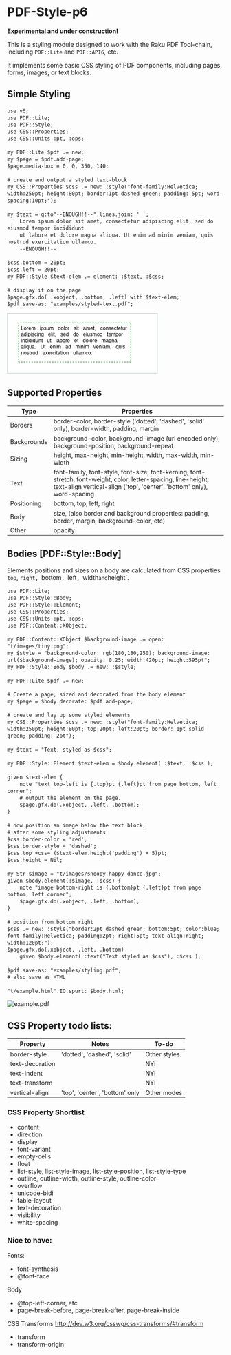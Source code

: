 PDF-Style-p6
============
__Experimental and under construction!__

This is a styling module designed to work with the Raku PDF Tool-chain, including  `PDF::Lite` and `PDF::API6`, etc.

It implements some basic CSS styling of PDF components, including pages, forms, images, or text blocks.

## Simple Styling

```
use v6;
use PDF::Lite;
use PDF::Style;
use CSS::Properties;
use CSS::Units :pt, :ops;

my PDF::Lite $pdf .= new;
my $page = $pdf.add-page;
$page.media-box = 0, 0, 350, 140;

# create and output a styled text-block
my CSS::Properties $css .= new: :style("font-family:Helvetica; width:250pt; height:80pt; border:1pt dashed green; padding: 5pt; word-spacing:10pt;");

my $text = q:to"--ENOUGH!!--".lines.join: ' ';
    Lorem ipsum dolor sit amet, consectetur adipiscing elit, sed do eiusmod tempor incididunt
    ut labore et dolore magna aliqua. Ut enim ad minim veniam, quis nostrud exercitation ullamco.
    --ENOUGH!!--

$css.bottom = 20pt;
$css.left = 20pt;
my PDF::Style $text-elem .= element: :$text, :$css;

# display it on the page
$page.gfx.do( .xobject, .bottom, .left) with $text-elem;
$pdf.save-as: "examples/styled-text.pdf";
```
![example.pdf](examples/.previews/styled-text-001.png)

## Supported Properties

Type | Properties
---  | ---
Borders | border-color, border-style ('dotted', 'dashed', 'solid' only),  border-width, padding, margin
Backgrounds | background-color, background-image (url encoded only), background-position, background-repeat
Sizing  | height, max-height, min-height, width, max-width, min-width
Text | font-family, font-style, font-size, font-kerning, font-stretch, font-weight, color, letter-spacing, line-height, text-align vertical-align ('top', 'center', 'bottom' only), word-spacing 
Positioning  | bottom, top, left, right
Body | size, (also border and background properties: padding, border, margin, background-color, etc)
Other | opacity

## Bodies [PDF::Style::Body]

Elements positions and sizes on a body are calculated from CSS properties `top`, `right, `bottom`, `left`, `width` and `height`.

```
use PDF::Lite;
use PDF::Style::Body;
use PDF::Style::Element;
use CSS::Properties;
use CSS::Units :pt, :ops;
use PDF::Content::XObject;

my PDF::Content::XObject $background-image .= open: "t/images/tiny.png";
my $style = "background-color: rgb(180,180,250); background-image: url($background-image); opacity: 0.25; width:420pt; height:595pt";
my PDF::Style::Body $body .= new: :$style;

my PDF::Lite $pdf .= new;

# Create a page, sized and decorated from the body element
my $page = $body.decorate: $pdf.add-page;

# create and lay up some styled elements
my CSS::Properties $css .= new: :style("font-family:Helvetica; width:250pt; height:80pt; top:20pt; left:20pt; border: 1pt solid green; padding: 2pt");

my $text = "Text, styled as $css";

my PDF::Style::Element $text-elem = $body.element( :$text, :$css );

given $text-elem {
    note "text top-left is {.top}pt {.left}pt from page bottom, left corner";
    # output the element on the page.
    $page.gfx.do(.xobject, .left, .bottom);
}

# now position an image below the text block,
# after some styling adjustments
$css.border-color = 'red';
$css.border-style = 'dashed';
$css.top +css= ($text-elem.height('padding') + 5)pt;
$css.height = Nil;

my Str $image = "t/images/snoopy-happy-dance.jpg";
given $body.element(:$image, :$css) {
    note "image bottom-right is {.bottom}pt {.left}pt from page bottom, left corner";
    $page.gfx.do(.xobject, .left, .bottom);
}

# position from bottom right
$css .= new: :style("border:2pt dashed green; bottom:5pt; color:blue; font-family:Helvetica; padding:2pt; right:5pt; text-align:right; width:120pt;");
$page.gfx.do(.xobject, .left, .bottom)
    given $body.element( :text("Text styled as $css"), :$css );

$pdf.save-as: "examples/styling.pdf";
# also save as HTML

"t/example.html".IO.spurt: $body.html;
```
![example.pdf](t/.previews/styling-001.png)

## CSS Property todo lists:

Property|Notes|To-do
---|---|---
border-style|'dotted', 'dashed', 'solid'|Other styles.
text-decoration||NYI
text-indent||NYI
text-transform||NYI
vertical-align|'top', 'center', 'bottom' only|Other modes
  
### CSS Property Shortlist
- content
- direction
- display
- font-variant
- empty-cells
- float
- list-style, list-style-image, list-style-position, list-style-type
- outline, outline-width, outline-style, outline-color
- overflow
- unicode-bidi
- table-layout
- text-decoration
- visibility
- white-spacing

### Nice to have:

Fonts:
- font-synthesis
- @font-face

Body
- @top-left-corner, etc
- page-break-before, page-break-after, page-break-inside

CSS Transforms http://dev.w3.org/csswg/css-transforms/#transform
- transform
- transform-origin

